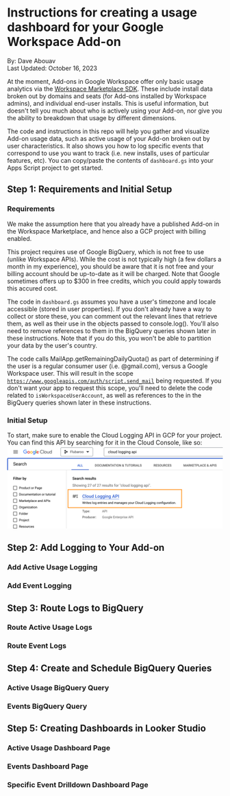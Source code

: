 # Instructions for creating a usage dashboard for your Google Workspace Add-on
By: Dave Abouav
<br>
Last Updated: October 16, 2023

At the moment, Add-ons in Google Workspace offer only basic usage analytics via the [Workspace Marketplace SDK](https://console.cloud.google.com/apis/api/appsmarket-component.googleapis.com/googleapps_sdk_dashboard). These include install data broken out by domains and seats (for Add-ons installed by Workspace admins), and individual end-user installs. This is useful information, but doesn't tell you much about who is actively using your Add-on, nor give you the ability to breakdown that usage by different dimensions.

The code and instructions in this repo will help you gather and visualize Add-on usage data, such as active usage of your Add-on broken out by user characteristics. It also shows you how to log specific events that correspond to use you want to track (i.e. new installs, uses of particular features, etc). You can copy/paste the contents of <code>dashboard.gs</code> into your Apps Script project to get started.

## Step 1: Requirements and Initial Setup

### Requirements
We make the assumption here that you already have a published Add-on in the Workspace Marketplace, and hence also a GCP project with billing enabled. 

This project requires use of Google BigQuery, which is not free to use (unlike Workspace APIs). While the cost is not typically high (a few dollars a month in my experience), you should be aware that it is not free and your billing account should be up-to-date as it will be charged. Note that Google sometimes offers up to $300 in free credits, which you could apply towards this accured cost.

The code in <code>dashboard.gs</code> assumes you have a user's timezone and locale accessible (stored in user properties). If you don't already have a way to collect or store these, you can comment out the relevant lines that retrieve them, as well as their use in the objects passed to console.log(). You'll also need to remove references to them in the BigQuery queries shown later in these instructions. Note that if you do this, you won't be able to partition your data by the user's country.</li>

The code calls MailApp.getRemainingDailyQuota() as part of determining if the user is a regular consumer user (i.e. @gmail.com), versus a Google Workspace user. This will result in the scope <code>https://www.googleapis.com/auth/script.send_mail</code> being requested. If you don't want your app to request this scope, you'll need to delete the code related to <code>isWorkspaceUserAccount</code>, as well as references to the in the BigQuery queries shown later in these instructions.

### Initial Setup
To start, make sure to enable the Cloud Logging API in GCP for your project. You can find this API by searching for it in the Cloud Console, like so:
<br>
<img src="images/cloud-logging-api-search.png" width="700"/>


## Step 2: Add Logging to Your Add-on

### Add Active Usage Logging

### Add Event Logging


## Step 3: Route Logs to BigQuery

### Route Active Usage Logs

### Route Event Logs


## Step 4: Create and Schedule BigQuery Queries

### Active Usage BigQuery Query

### Events BigQuery Query


## Step 5: Creating Dashboards in Looker Studio

### Active Usage Dashboard Page

### Events Dashboard Page

### Specific Event Drilldown Dashboard Page


